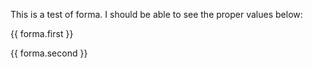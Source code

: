 This is a test of forma.  I should be able to see the proper values below:

{{ forma.first }}

{{ forma.second }}